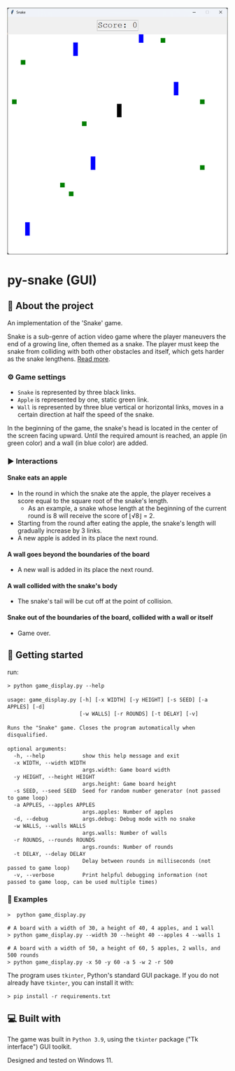 ![Project Preview Image](https://github.com/E-RELevant/py-snake/blob/main/media/preview.png)

# py-snake (GUI)

## 📙 About the project

An implementation of the 'Snake' game.

Snake is a sub-genre of action video game where the player maneuvers the end of a growing line, often themed as a snake. The player must keep the snake from colliding with both other obstacles and itself, which gets harder as the snake lengthens. [Read more](<https://en.wikipedia.org/wiki/Snake_(video_game_genre)>).

### ⚙️ Game settings

- `Snake` is represented by three black links.
- `Apple` is represented by one, static green link.
- `Wall` is represented by three blue vertical or horizontal links, moves in a certain direction at half the speed of the snake.

In the beginning of the game, the snake's head is located in the center of the screen facing upward. Until the required amount is reached, an apple (in green color) and a wall (in blue color) are added.

### ▶️ Interactions

#### Snake eats an apple

- In the round in which the snake ate the apple, the player receives a score equal to the square root of the snake's length.
  - As an example, a snake whose length at the beginning of the current round is 8 will receive the score of ⌊√8⌋ = 2.
- Starting from the round after eating the apple, the snake's length will gradually increase by 3 links.
- A new apple is added in its place the next round.

#### A wall goes beyond the boundaries of the board

- A new wall is added in its place the next round.

#### A wall collided with the snake's body

- The snake's tail will be cut off at the point of collision.

#### Snake out of the boundaries of the board, collided with a wall or itself

- Game over.

## 🚩 Getting started

run:

```shell
> python game_display.py --help

usage: game_display.py [-h] [-x WIDTH] [-y HEIGHT] [-s SEED] [-a APPLES] [-d]
                       [-w WALLS] [-r ROUNDS] [-t DELAY] [-v]

Runs the "Snake" game. Closes the program automatically when disqualified.

optional arguments:
  -h, --help            show this help message and exit
  -x WIDTH, --width WIDTH
                        args.width: Game board width
  -y HEIGHT, --height HEIGHT
                        args.height: Game board height
  -s SEED, --seed SEED  Seed for random number generator (not passed to game loop)
  -a APPLES, --apples APPLES
                        args.apples: Number of apples
  -d, --debug           args.debug: Debug mode with no snake
  -w WALLS, --walls WALLS
                        args.walls: Number of walls
  -r ROUNDS, --rounds ROUNDS
                        args.rounds: Number of rounds
  -t DELAY, --delay DELAY
                        Delay between rounds in milliseconds (not passed to game loop)
  -v, --verbose         Print helpful debugging information (not passed to game loop, can be used multiple times)
```

### 🔎 Examples

```shell
>  python game_display.py
```

```shell
# A board with a width of 30, a height of 40, 4 apples, and 1 wall
> python game_display.py --width 30 --height 40 --apples 4 --walls 1
```

```shell
# A board with a width of 50, a height of 60, 5 apples, 2 walls, and 500 rounds
> python game_display.py -x 50 -y 60 -a 5 -w 2 -r 500
```

The program uses `tkinter`, Python's standard GUI package. If you do not
already have `tkinter`, you can install it with:

```shell
> pip install -r requirements.txt
```

## 💻 Built with

The game was built in `Python 3.9`, using the `tkinter` package ("Tk interface") GUI toolkit.

Designed and tested on Windows 11.
